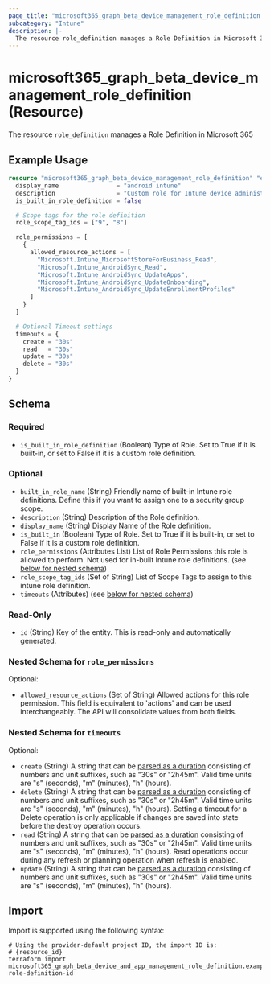 ```yaml
---
page_title: "microsoft365_graph_beta_device_management_role_definition Resource - terraform-provider-microsoft365"
subcategory: "Intune"
description: |-
  The resource role_definition manages a Role Definition in Microsoft 365
---
```


# microsoft365_graph_beta_device_management_role_definition (Resource)

The resource `role_definition` manages a Role Definition in Microsoft 365

## Example Usage

```terraform
resource "microsoft365_graph_beta_device_management_role_definition" "example" {
  display_name                = "android intune"
  description                 = "Custom role for Intune device administration with limited permissions"
  is_built_in_role_definition = false

  # Scope tags for the role definition
  role_scope_tag_ids = ["9", "8"]

  role_permissions = [
    {
      allowed_resource_actions = [
        "Microsoft.Intune_MicrosoftStoreForBusiness_Read",
        "Microsoft.Intune_AndroidSync_Read",
        "Microsoft.Intune_AndroidSync_UpdateApps",
        "Microsoft.Intune_AndroidSync_UpdateOnboarding",
        "Microsoft.Intune_AndroidSync_UpdateEnrollmentProfiles"
      ]
    }
  ]

  # Optional Timeout settings  
  timeouts = {
    create = "30s"
    read   = "30s"
    update = "30s"
    delete = "30s"
  }
}
```

<!-- schema generated by tfplugindocs -->
## Schema

### Required

- `is_built_in_role_definition` (Boolean) Type of Role. Set to True if it is built-in, or set to False if it is a custom role definition.

### Optional

- `built_in_role_name` (String) Friendly name of built-in Intune role definitions. Define this if you want to assign one to a security group scope.
- `description` (String) Description of the Role definition.
- `display_name` (String) Display Name of the Role definition.
- `is_built_in` (Boolean) Type of Role. Set to True if it is built-in, or set to False if it is a custom role definition.
- `role_permissions` (Attributes List) List of Role Permissions this role is allowed to perform. Not used for in-built Intune role definitions. (see [below for nested schema](#nestedatt--role_permissions))
- `role_scope_tag_ids` (Set of String) List of Scope Tags to assign to this intune role definition.
- `timeouts` (Attributes) (see [below for nested schema](#nestedatt--timeouts))

### Read-Only

- `id` (String) Key of the entity. This is read-only and automatically generated.

<a id="nestedatt--role_permissions"></a>
### Nested Schema for `role_permissions`

Optional:

- `allowed_resource_actions` (Set of String) Allowed actions for this role permission. This field is equivalent to 'actions' and can be used interchangeably. The API will consolidate values from both fields.


<a id="nestedatt--timeouts"></a>
### Nested Schema for `timeouts`

Optional:

- `create` (String) A string that can be [parsed as a duration](https://pkg.go.dev/time#ParseDuration) consisting of numbers and unit suffixes, such as "30s" or "2h45m". Valid time units are "s" (seconds), "m" (minutes), "h" (hours).
- `delete` (String) A string that can be [parsed as a duration](https://pkg.go.dev/time#ParseDuration) consisting of numbers and unit suffixes, such as "30s" or "2h45m". Valid time units are "s" (seconds), "m" (minutes), "h" (hours). Setting a timeout for a Delete operation is only applicable if changes are saved into state before the destroy operation occurs.
- `read` (String) A string that can be [parsed as a duration](https://pkg.go.dev/time#ParseDuration) consisting of numbers and unit suffixes, such as "30s" or "2h45m". Valid time units are "s" (seconds), "m" (minutes), "h" (hours). Read operations occur during any refresh or planning operation when refresh is enabled.
- `update` (String) A string that can be [parsed as a duration](https://pkg.go.dev/time#ParseDuration) consisting of numbers and unit suffixes, such as "30s" or "2h45m". Valid time units are "s" (seconds), "m" (minutes), "h" (hours).

## Import

Import is supported using the following syntax:

```shell
# Using the provider-default project ID, the import ID is:
# {resource_id}
terraform import microsoft365_graph_beta_device_and_app_management_role_definition.example role-definition-id
```

